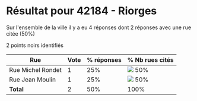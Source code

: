 # Résultat pour 42184 - Riorges

Sur l'ensemble de la ville il y a eu 4 réponses dont 2 réponses avec une rue citée (50%)

2 points noirs identifiés

| Rue | Vote | % réponses | % Nb rues cités|
|-----|------|------------|----------------|
| Rue Michel Rondet | 1 | 25% | <img src="../../img/bar_50.gif" />&nbsp;50%|
| Rue Jean Moulin | 1 | 25% | <img src="../../img/bar_50.gif" />&nbsp;50%|
| **Total** | 2 | 50% | 100%|
